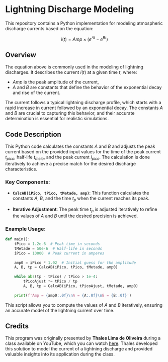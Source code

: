 # Lightning Discharge Modeling

This repository contains a Python implementation for modeling atmospheric discharge currents based on the equation:

$$
i(t) = Amp \times \left( e^{At} - e^{Bt} \right)
$$

## Overview

The equation above is commonly used in the modeling of lightning discharges. It describes the current $i(t)$ at a given time $t$, where:

- $Amp$ is the peak amplitude of the current,
- $A$ and $B$ are constants that define the behavior of the exponential decay and rise of the current.

The current follows a typical lightning discharge profile, which starts with a rapid increase in current followed by an exponential decay. The constants $A$ and $B$ are crucial to capturing this behavior, and their accurate determination is essential for realistic simulations.

## Code Description

This Python code calculates the constants $A$ and $B$ and adjusts the peak current based on the provided input values for the time of the peak current $t_{pico}$, half-life $t_{meia}$, and the peak current $i_{pico}$. The calculation is done iteratively to achieve a precise match for the desired discharge characteristics.

### Key Components:

- **`CalcAB(iPico, tPico, tMetade, amp)`**:
  This function calculates the constants $A$, $B$, and the time $t_p$ when the current reaches its peak.

- **Iterative Adjustment**:
  The peak time $t_p$ is adjusted iteratively to refine the values of $A$ and $B$ until the desired precision is achieved.

### Example Usage:

```python
def main():
    tPico = 1.2e-6  # Peak time in seconds
    tMetade = 50e-6  # Half-life in seconds
    iPico = 10000  # Peak current in amperes
    
    amp0 = iPico * 1.02  # Initial guess for the amplitude
    A, B, tp = CalcAB(iPico, tPico, tMetade, amp0)
    
    while abs(tp - tPico) / tPico > 1e-4:
        tPicoAjust *= tPico / tp
        A, B, tp = CalcAB(iPico, tPicoAjust, tMetade, amp0)
    
    print(f'Amp = {amp0:.0f}\nA = {A:.0f}\nB = {B:.0f}')
```

This script allows you to compute the values of $A$ and $B$ iteratively, ensuring an accurate model of the lightning current over time.

## Credits

This program was originally presented by **Thales Lima de Oliveira** during a class available on YouTube, which you can watch [here](https://youtu.be/UyKbuHZT-eI?si=w3ZbA-HtUhxSS8tB). Thales developed this solution to model the current of a lightning discharge and provided valuable insights into its application during the class.
